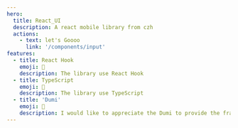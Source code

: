```yaml
---
hero:
  title: React_UI
  description: A react mobile library from czh
  actions:
    - text: let's Goooo
      link: '/components/input'
features:
  - title: React Hook
    emoji: 💎
    description: The library use React Hook
  - title: TypeScript
    emoji: 🌈
    description: The library use TypeScript
  - title: 'Dumi'
    emoji: 🚀
    description: I would like to appreciate the Dumi to provide the frame
---
```

